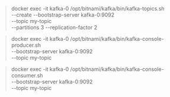> docker exec -it kafka-0 /opt/bitnami/kafka/bin/kafka-topics.sh \
> --create --bootstrap-server kafka-0:9092 \
> --topic my-topic \
> --partitions 3 --replication-factor 2


> docker exec -it kafka-0 /opt/bitnami/kafka/bin/kafka-console-producer.sh \
> --bootstrap-server kafka-0:9092 \
> --topic my-topic

> docker exec -it kafka-0 /opt/bitnami/kafka/bin/kafka-console-consumer.sh \
> --bootstrap-server kafka-0:9092 \
> --topic my-topic
